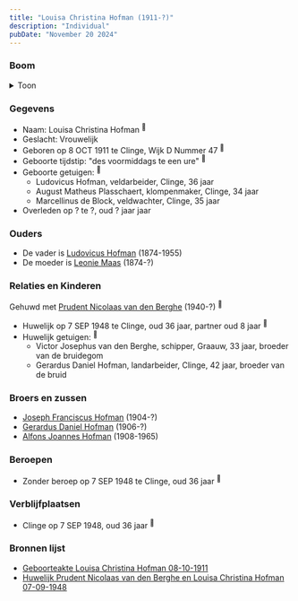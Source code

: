 ```yaml
---
title: "Louisa Christina Hofman (1911-?)"
description: "Individual"
pubDate: "November 20 2024"
---
```


### Boom
<details><summary>Toon</summary>

![test](https://www.plantuml.com/plantuml/svg/fPFVRzem4CVV_LUSseTj3vKI224WH5iGT9qOHLkxLtH9hiJ2iP7j5A6A_tr7IKCrJLkdlLdV--7FtTU-SXwjhqebt5hg3Lei8SLilRAcqldOA6F1MzIEGwIzA6HEa4cRAJgUgTpu7PHKfcJTKNAUB1c_sv1uqpLJw1my2m0O6PkJlIzajjRat61GejJ38RJ5NeWFi7YvoebZnTcioisJp2e7dyrZYVeCqC5j4BGw8S3vf3tjJ4VSz_bHaihtCEYdcEwMgV5UKNy8OGZpknyG9jq8RYnYjNsJwjQLKalK-JApnhdKC0_N9F3bOGPXhzE1iP9wHGpsIaD6IuAlYEu44ZF8T3HfJzf_08dWUl7jtpWkuV9qyw2_fJnd6Wwqkd3zSCE4GUk5OXe4GHB3kPAhmkz8ARDbahsertHnKMU86lSar9Ki749nB9f1JIKTmhYmqdcfyTVjnp4qnlrz-0JknlVCosxK6ttdyAyu2rlb_2fWBZEZUFdmX1fOWH7PLK4DLZTupwEudHzWeW0-VghD06urGmRJEPR_uKmNlayMXzv9Oqml-hqnSUD3Bn8r-qaGLup27_Cd)
</details>

### Gegevens
- Naam: Louisa Christina Hofman <sup><a href="../s00442/" style="text-decoration:none" title="Geboorteakte Louisa Christina Hofman 08-10-1911">:link:</a></sup>
- Geslacht: Vrouwelijk
- Geboren op 8 OCT 1911 te Clinge, Wijk D Nummer 47 <sup><a href="../s00442/" style="text-decoration:none" title="Geboorteakte Louisa Christina Hofman 08-10-1911">:link:</a></sup>
- Geboorte tijdstip: "des voormiddags te een ure" <sup><a href="../s00442/" style="text-decoration:none" title="Geboorteakte Louisa Christina Hofman 08-10-1911">:link:</a></sup>
- Geboorte getuigen: <sup><a href="../s00442/" style="text-decoration:none" title="Geboorteakte Louisa Christina Hofman 08-10-1911">:link:</a></sup>
  - Ludovicus Hofman, veldarbeider, Clinge, 36 jaar
  - August Matheus Plasschaert, klompenmaker, Clinge, 34 jaar
  - Marcellinus de Block, veldwachter, Clinge, 35 jaar
- Overleden op ? te ?, oud ? jaar jaar 

### Ouders
- De vader is [Ludovicus Hofman](../i00251/) (1874-1955)
- De moeder is [Leonie Maas](../i00256/) (1874-?)

### Relaties en Kinderen

Gehuwd met [Prudent Nicolaas van den Berghe](../i00270/) (1940-?) <sup><a href="../s00446/" style="text-decoration:none" title="Huwelijk Prudent Nicolaas van den Berghe en Louisa Christina Hofman 07-09-1948 ">:link:</a></sup>
- Huwelijk op 7 SEP 1948 te Clinge, oud 36 jaar, partner oud 8 jaar <sup><a href="../s00446/" style="text-decoration:none" title="Huwelijk Prudent Nicolaas van den Berghe en Louisa Christina Hofman 07-09-1948 ">:link:</a></sup>
- Huwelijk getuigen:  <sup><a href="../s00446/" style="text-decoration:none" title="Huwelijk Prudent Nicolaas van den Berghe en Louisa Christina Hofman 07-09-1948 ">:link:</a></sup>
  - Victor Josephus van den Berghe, schipper, Graauw, 33 jaar, broeder van de bruidegom
  - Gerardus Daniel Hofman, landarbeider, Clinge, 42 jaar, broeder van de bruid

### Broers en zussen
- [Joseph Franciscus Hofman](../i00263/) (1904-?)
- [Gerardus Daniel Hofman](../i00264/) (1906-?)
- [Alfons Joannes Hofman](../i00265/) (1908-1965)

### Beroepen
- Zonder beroep op 7 SEP 1948 te Clinge, oud 36 jaar <sup><a href="../s00446/" style="text-decoration:none" title="Huwelijk Prudent Nicolaas van den Berghe en Louisa Christina Hofman 07-09-1948 ">:link:</a></sup>

### Verblijfplaatsen
- Clinge  op 7 SEP 1948, oud 36 jaar  <sup><a href="../s00446/" style="text-decoration:none" title="Huwelijk Prudent Nicolaas van den Berghe en Louisa Christina Hofman 07-09-1948 ">:link:</a></sup>

### Bronnen lijst
- [Geboorteakte Louisa Christina Hofman 08-10-1911](../s00442/)
- [Huwelijk Prudent Nicolaas van den Berghe en Louisa Christina Hofman 07-09-1948 ](../s00446/)
